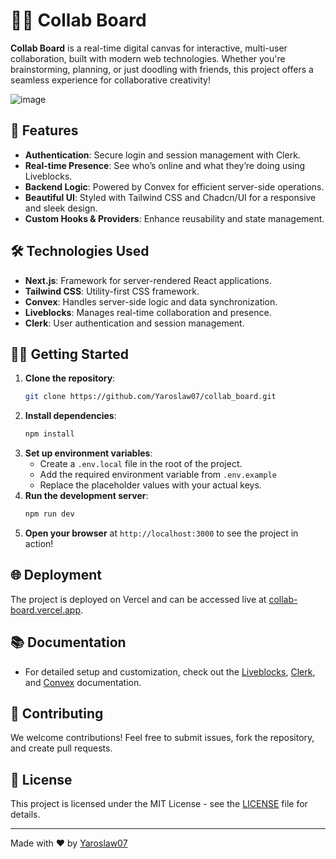 # 👥📝 Collab Board

**Collab Board** is a real-time digital canvas for interactive, multi-user collaboration, built with modern web technologies. Whether you're brainstorming, planning, or just doodling with friends, this project offers a seamless experience for collaborative creativity!

![image](https://github.com/user-attachments/assets/d446c9bd-af99-45ad-a1c8-91cdd0c0855c)


## 🚀 Features

- **Authentication**: Secure login and session management with Clerk.
- **Real-time Presence**: See who’s online and what they’re doing using Liveblocks.
- **Backend Logic**: Powered by Convex for efficient server-side operations.
- **Beautiful UI**: Styled with Tailwind CSS and Chadcn/UI for a responsive and sleek design.
- **Custom Hooks & Providers**: Enhance reusability and state management.

## 🛠️ Technologies Used

- **Next.js**: Framework for server-rendered React applications.
- **Tailwind CSS**: Utility-first CSS framework.
- **Convex**: Handles server-side logic and data synchronization.
- **Liveblocks**: Manages real-time collaboration and presence.
- **Clerk**: User authentication and session management.

## 🧑‍💻 Getting Started

1. **Clone the repository**:
    ```bash
    git clone https://github.com/Yaroslaw07/collab_board.git
    ```
2. **Install dependencies**:
    ```bash
    npm install
    ```
3. **Set up environment variables**:
    - Create a `.env.local` file in the root of the project.
    - Add the required environment variable from `.env.example`
    - Replace the placeholder values with your actual keys.
4. **Run the development server**:
    ```bash
    npm run dev
    ```
5. **Open your browser** at `http://localhost:3000` to see the project in action!

## 🌐 Deployment

The project is deployed on Vercel and can be accessed live at [collab-board.vercel.app](https://collab-board-ten.vercel.app/).

## 📚 Documentation

- For detailed setup and customization, check out the [Liveblocks](https://liveblocks.io/docs), [Clerk](https://clerk.dev/docs), and [Convex](https://docs.convex.dev) documentation.

## 🤝 Contributing

We welcome contributions! Feel free to submit issues, fork the repository, and create pull requests.

## 📄 License

This project is licensed under the MIT License - see the [LICENSE](LICENSE) file for details.

---

Made with ❤️ by [Yaroslaw07](https://github.com/Yaroslaw07)

